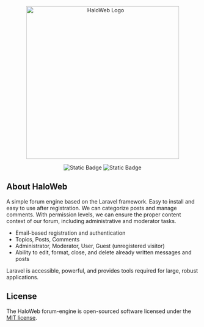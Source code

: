 <p align="center"><a href="https://github.com/balinthalo" target="_blank"><img src="https://github.com/balinthalo/WIP/assets/67325669/ad96be66-ba3d-437f-bffc-235a6828490f" width="400" alt="HaloWeb Logo"></a></p>

<p align="center">
  <img alt="Static Badge" src="https://img.shields.io/badge/author-Balint_Halo-blue">
  <img alt="Static Badge" src="https://img.shields.io/badge/framework-Laravel-orange">
</p>

## About HaloWeb

A simple forum engine based on the Laravel framework. Easy to install and easy to use after registration. We can categorize posts and manage comments. With permission levels, we can ensure the proper content context of our forum, including administrative and moderator tasks.

- Email-based registration and authentication
- Topics, Posts, Comments
- Administrator, Moderator, User, Guest (unregistered visitor)
- Ability to edit, format, close, and delete already written messages and posts

Laravel is accessible, powerful, and provides tools required for large, robust applications.

## License

The HaloWeb forum-engine is open-sourced software licensed under the [MIT license](https://opensource.org/licenses/MIT).
